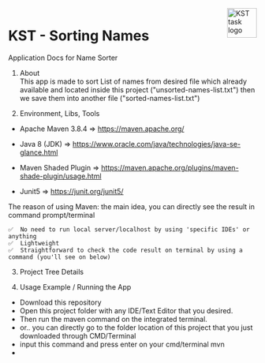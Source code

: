 <a href="https://github.com/haidargit/KST-SortingThousandNames-Haidar_Ali">
    <img src="https://www.kst.co.id/images/kst-logo-100x100.png" alt="KST task logo" title="KST" align="right" height="60" />
</a>

# KST - Sorting Names

Application Docs for Name Sorter

1) About  
This app is made to sort List of names from desired file which already available and located inside this project
("unsorted-names-list.txt") then we save them into another file ("sorted-names-list.txt")

2) Environment, Libs, Tools  
- Apache Maven 3.8.4    => https://maven.apache.org/

- Java 8 (JDK)          => https://www.oracle.com/java/technologies/java-se-glance.html

- Maven Shaded Plugin   => https://maven.apache.org/plugins/maven-shade-plugin/usage.html

- Junit5                => https://junit.org/junit5/

The reason of using Maven:
the main idea, you can directly see the result in command prompt/terminal
```
✅  No need to run local server/localhost by using 'specific IDEs' or anything  
✅  Lightweight  
✅  Straightforward to check the code result on terminal by using a command (you'll see on below)
```
3) Project Tree Details  


4) Usage Example / Running the App  
- Download this repository
- Open this project folder with any IDE/Text Editor that you desired. 
- Then run the maven command on the integrated terminal.
- or.. you can directly go to the folder location of this project that you just downloaded through CMD/Terminal
- input this command and press enter on your cmd/terminal
    mvn
-
